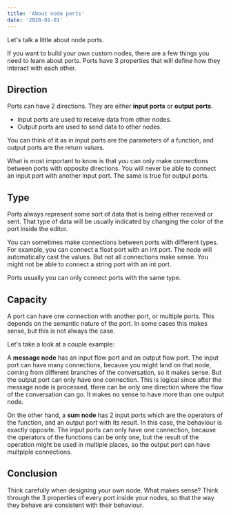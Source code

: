 ```yaml
---
title: 'About node ports'
date: '2020-01-01'
---
```


Let's talk a little about node ports.

If you want to build your own custom nodes, there are a few things you need to learn about ports. Ports have 3 properties
that will define how they interact with each other.

## Direction

Ports can have 2 directions. They are either **input ports** or	**output ports**.

* Input ports are used to receive data from other nodes.
* Output ports are used to send data to other nodes.

You can think of it as in input ports are the parameters of a function, and output ports are the return values.

What is most important to know is that you can only make connections between ports with opposite directions. You will never
be able to connect an input port with another input port. The same is true for output ports.

## Type
Ports always represent some sort of data that is being either received or sent. That type of data will be usually indicated
by changing the color of the port inside the editor.

You can sometimes make connections between ports with different types. For example, you can connect a float port with an int
port. The node will automatically cast the values. But not all connections make sense. You might not be able to connect a
string port with an int port.

Ports usually you can only connect ports with the same type.

## Capacity

A port can have one connection with another port, or multiple ports. This depends on the semantic nature of the port. In some
cases this makes sense, but this is not always the case.

Let's take a look at a couple example:

A **message node** has an input flow port and an output flow port. The input port can have many connections, because you might land
on that node, coming from different branches of the conversation, so it makes sense. But the output port can only have one connection.
This is logical since after the message node is processed, there can be only one direction where the flow of the conversation can go.
It makes no sense to have more than one output node.

On the other hand, a **sum node** has 2 input ports which are the operators of the function, and an output port with its result. In
this case, the behaviour is exactly opposite. The input ports can only have one connection, because the operators of the functions can
be only one, but the result of the operation might be used in multiple places, so the output port can have multpiple connections.

## Conclusion

Think carefully when designing your own node. What makes sense? Think through the 3 properties of every port inside your nodes, so
that the way they behave are consistent with their behaviour.
